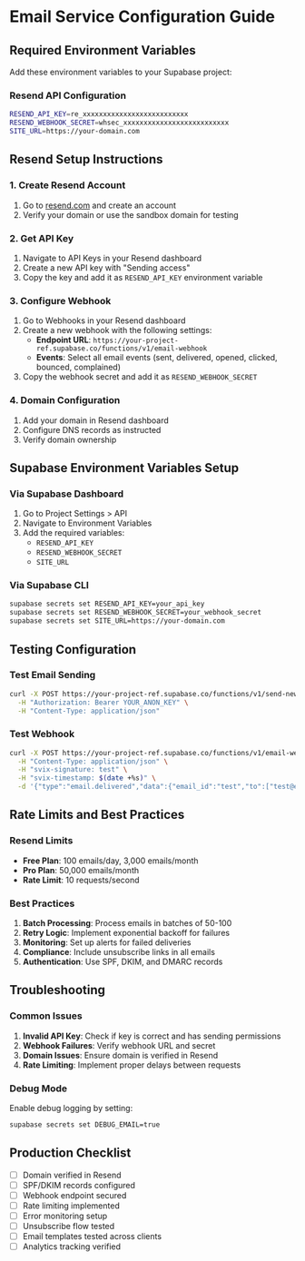 # Email Service Configuration Guide

## Required Environment Variables

Add these environment variables to your Supabase project:

### Resend API Configuration
```bash
RESEND_API_KEY=re_xxxxxxxxxxxxxxxxxxxxxxxxxx
RESEND_WEBHOOK_SECRET=whsec_xxxxxxxxxxxxxxxxxxxxxxxxxx
SITE_URL=https://your-domain.com
```

## Resend Setup Instructions

### 1. Create Resend Account
1. Go to [resend.com](https://resend.com) and create an account
2. Verify your domain or use the sandbox domain for testing

### 2. Get API Key
1. Navigate to API Keys in your Resend dashboard
2. Create a new API key with "Sending access"
3. Copy the key and add it as `RESEND_API_KEY` environment variable

### 3. Configure Webhook
1. Go to Webhooks in your Resend dashboard
2. Create a new webhook with the following settings:
   - **Endpoint URL**: `https://your-project-ref.supabase.co/functions/v1/email-webhook`
   - **Events**: Select all email events (sent, delivered, opened, clicked, bounced, complained)
3. Copy the webhook secret and add it as `RESEND_WEBHOOK_SECRET`

### 4. Domain Configuration
1. Add your domain in Resend dashboard
2. Configure DNS records as instructed
3. Verify domain ownership

## Supabase Environment Variables Setup

### Via Supabase Dashboard
1. Go to Project Settings > API
2. Navigate to Environment Variables
3. Add the required variables:
   - `RESEND_API_KEY`
   - `RESEND_WEBHOOK_SECRET` 
   - `SITE_URL`

### Via Supabase CLI
```bash
supabase secrets set RESEND_API_KEY=your_api_key
supabase secrets set RESEND_WEBHOOK_SECRET=your_webhook_secret
supabase secrets set SITE_URL=https://your-domain.com
```

## Testing Configuration

### Test Email Sending
```bash
curl -X POST https://your-project-ref.supabase.co/functions/v1/send-newsletter-emails \
  -H "Authorization: Bearer YOUR_ANON_KEY" \
  -H "Content-Type: application/json"
```

### Test Webhook
```bash
curl -X POST https://your-project-ref.supabase.co/functions/v1/email-webhook \
  -H "Content-Type: application/json" \
  -H "svix-signature: test" \
  -H "svix-timestamp: $(date +%s)" \
  -d '{"type":"email.delivered","data":{"email_id":"test","to":["test@example.com"]}}'
```

## Rate Limits and Best Practices

### Resend Limits
- **Free Plan**: 100 emails/day, 3,000 emails/month
- **Pro Plan**: 50,000 emails/month
- **Rate Limit**: 10 requests/second

### Best Practices
1. **Batch Processing**: Process emails in batches of 50-100
2. **Retry Logic**: Implement exponential backoff for failures
3. **Monitoring**: Set up alerts for failed deliveries
4. **Compliance**: Include unsubscribe links in all emails
5. **Authentication**: Use SPF, DKIM, and DMARC records

## Troubleshooting

### Common Issues
1. **Invalid API Key**: Check if key is correct and has sending permissions
2. **Webhook Failures**: Verify webhook URL and secret
3. **Domain Issues**: Ensure domain is verified in Resend
4. **Rate Limiting**: Implement proper delays between requests

### Debug Mode
Enable debug logging by setting:
```bash
supabase secrets set DEBUG_EMAIL=true
```

## Production Checklist

- [ ] Domain verified in Resend
- [ ] SPF/DKIM records configured
- [ ] Webhook endpoint secured
- [ ] Rate limiting implemented
- [ ] Error monitoring setup
- [ ] Unsubscribe flow tested
- [ ] Email templates tested across clients
- [ ] Analytics tracking verified